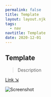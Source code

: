 ```yaml
---
permalink: false
title: Template
layout: layout.njk
tags:
  - nav
navtitle: Template
date: 2020-12-01
---
```


## Template

> Description

[Link ⇲](/)

![Screenshot](../../img/)
